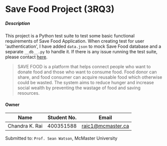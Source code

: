 # Save Food Project (3RQ3)

##### Description
This project is a Python test suite to test some 
basic functional requirements of Save Food Application. 
When creating test for user 'authentication', I have added `data.json` to mock Save Food database and 
a separate `__db__.py` to handle it. If there is any issue running the test suite, please contact [here](mailto:raic1@mcmaster.ca).


>SAVE FOOD is a platform that helps connect people who want to donate food and those who 
>want to consume food. Food donor can share, and food consumer can acquire reusable food which 
>otherwise could be wasted. The system aims to reduce hunger and increase social wealth by preventing 
>the wastage of food and saving resources. 


#### Owner

| Name           	  | Student No. | Email		           |
|:-------------------:|:-----------:| :------------------: |
| Chandra K. Rai      | 400351588   | raic1@mcmaster.ca    |

Submitted to: `Prof. Sean Watson`, McMaster University